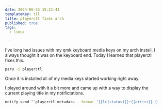 ```yaml
---
date: 2024-06-25 18:23:41
templateKey: til
title: playerctl fixes arch
published: true
tags:
  - linux

---
```


I've long had issues with my qmk keyboard media keys on my arch install, I
always thought it was on the keyboard end.  Today I learned that playerctl
fixes this.

``` bash
paru -S playerctl
```

Once it is installed all of my media keys started working right away.

I played around with it a bit more and came up with a way to display the
current playing title in my notifictations.

```bash
notify-send "`playerctl metadata --format '{{lc(status)}}:{{artist}}-{{album}}-{{title}}'`"
```
